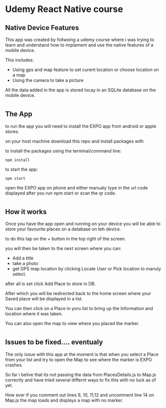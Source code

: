 # Udemy React Native course

## Native Device Features
This app was created by follwoing a udemy course where i was trying to learn and understand how to implament and use the native features of a mobile device.

This includes:
* Using gps and map feature to set curent location or choose location on a map
* Using the camera to take a picture

All the data added in the app is stored locay in an SQLite database on the mobile device. 

#
## The App

to run the app you will need to install the EXPO app from android or apple stores.

on your host machine download this repo and install packages with 

  to install the packages using the terminal/command line: 
  ```
  npm install
  ```

 to start the app:
 ```
 npm start
 ```

 open the EXPO app on phone and either manualy type in the url code displayed after you run npm start or scan the qr code. 

 #
 ## How it works

 Once you have the app open and running on your device you will be able to store your favourite places on a database on teh device. 

 to do this tap on the + button in the top right of the screen.

 you will then be taken to the next screen where you can:
 * Add a title
 * take a photo 
 * get GPS map location by clicking Locate User or Pick location to manuly select.

 after all is set click Add Place to store in DB.

 After which you will be redirected back to the home screen where your Saved place will be displayed in a list.

 You can then click on a Place in yoru list to bring up the Information and location where it was taken.

 You can also open the map to view where you placed the marker. 

 #
 ## Issues to be fixed.... eventualy
 The only issue with this app at the moment is that when you select a Place from your list and try to open the Map to see where the marker is EXPO crashes. 

 So far i belive that its not passing the data from PlacesDetails.js to Map.js correctly and have tried several differnt ways to fix this with no luck as of yet. 

 How ever if you comment out lines 9, 10, 11,12 and uncomment line 14 on Map.js the map loads and displays a map with no marker. 

